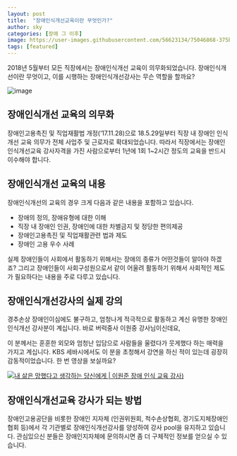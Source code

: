 ```yaml
---
layout: post
title:  "장애인식개선교육이란 무엇인가?"
author: sky
categories: [장애 그 이후]
image: https://user-images.githubusercontent.com/56623134/75046868-375b0500-5509-11ea-89e8-53fd01446684.png
tags: [featured]
---
```



2018년 5월부터 모든 직장에서는 장애인식개선 교육이 의무화되었습니다.
장애인식개선이란 무엇이고, 이를 시행하는 장애인식개선강사는 무슨 역할을 할까요?


![image](https://user-images.githubusercontent.com/56623134/75047633-70e04000-550a-11ea-88d2-54af1787cda1.png)

## 장애인식개선 교육의 의무화

장애인고용촉진 및 직업재활법 개정(‘17.11.28)으로 18.5.29일부터
직장 내 장애인 인식개선 교육 의무가 전체 사업주 및 근로자로 확대되었습니다.
따라서 직장에서는 장애인인식개선교육 강사자격을 가진 사람으로부터
1년에 1회 1~2시간 정도의 교육을 반드시 이수해야 합니다.


## 장애인식개선 교육의 내용

장애인식개선의 교육의 경우 크게 다음과 같은 내용을 포함하고 있습니다.

- 장애의 정의, 장애유형에 대한 이해
- 직장 내 장애인 인권, 장애인에 대한 차별금지 및 정당한 편의제공
- 장애인고용촉진 및 직업재활관련 법과 제도
- 장애인 고용 우수 사례

실제 장애인들이 사회에서 활동하기 위해서는 장애의 종류가 어떤것들이 알아야 하겠죠?
그리고 장애인들이 사회구성원으로서 같이 어울려 활동하기 위해서 사회적인 제도가 필요하다는 내용을 주로 다루고 있습니다.

## 장애인식개선강사의 실제 강의

경추손상 장애인이심에도 불구하고,
엄청나게 적극적으로 활동하고 계신 유명한 장애인인식개선 강사분이 계십니다.
바로 버럭중사 이원중 강사님이신데요,

이 분께서는 훈훈한 외모와 엄청난 입담으로 사람들을 울렸다가 웃게했다 하는 매력을 가지고 계십니다.
KBS 세바시에서도 이 분을 초청해서 강연을 하신 적이 있는데 굉장히 감동적이었습니다.
한 번 영상을 보실까요?

[![내 삶은 망했다고 생각하는 당신에게 | 이원준 장애 인식 교육 강사](https://user-images.githubusercontent.com/56623134/75047485-29f24a80-550a-11ea-811f-0a36c65ca28d.png))](https://www.youtube.com/embed/j856AMEqTgw)

## 장애인식개선교육 강사가 되는 방법

장애인고용공단을 비롯한 장애인 지자체 (인권위원회, 척수손상협회, 경기도지체장애인협회 등)에서
각 기관별로 장애인식개선강사를 양성하여 강사 pool을 유지하고 있습니다.
관심있으신 분들은 장애인지자체에 문의하시면 좀 더 구체적인 정보를 얻으실 수 있습니다.
